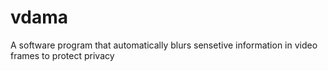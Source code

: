 # vdama
A software program that automatically blurs sensetive information in video frames to protect privacy
